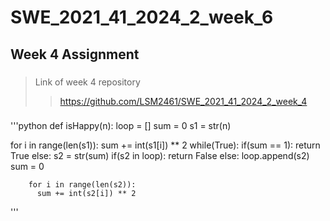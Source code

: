 # SWE_2021_41_2024_2_week_6
## Week 4 Assignment
###
>  Link of week 4 repository
>> https://github.com/LSM2461/SWE_2021_41_2024_2_week_4
### 
</pre>

'''python
def isHappy(n):
  loop = []
  sum = 0
  s1 = str(n)
  
  for i in range(len(s1)):
    sum += int(s1[i]) ** 2
  while(True):
    if(sum == 1):
      return True
    else:
      s2 = str(sum)
      if(s2 in loop):
        return False
      else:
        loop.append(s2)
        sum = 0
        
        for i in range(len(s2)):
          sum += int(s2[i]) ** 2
'''
### 

